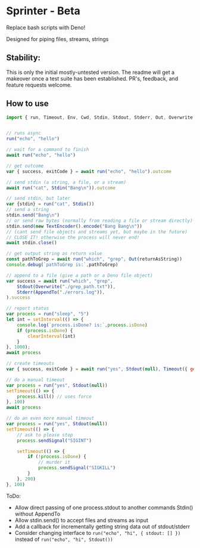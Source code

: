 # Sprinter - Beta

Replace bash scripts with Deno!

Designed for piping files, streams, strings

## Stability:

This is only the initial mostly-untested version. The readme will get a makeover once a test suite has been established. PR's, feedback, and feature requests welcome. 

## How to use

```js
import { run, Timeout, Env, Cwd, Stdin, Stdout, Stderr, Out, Overwrite, AppendTo, throwIfFails, returnAsString, zipInto, mergeInto } from "https://deno.land/x/sprinter@0.4.2/index.js"


// runs async
run("echo", "hello")

// wait for a command to finish
await run("echo", "hello")

// get outcome
var { success, exitCode } = await run("echo", "hello").outcome

// send stdin (a string, a file, or a stream)
await run("cat", Stdin("Bang\n")).outcome

// send stdin, but later
var {stdin} = run("cat", Stdin())
// send a string
stdin.send("Bang\n")
// or send raw bytes (normally from reading a file or stream directly)
stdin.send(new TextEncoder().encode("Bang Bang\n"))
// (cant send file objects and streams yet, but maybe in the future)
// CLOSE IT! otherwise the process will never end!
await stdin.close()

// get output string as return value
const pathToGrep = await run("which", "grep", Out(returnAsString))
console.debug(`pathToGrep is:`,pathToGrep)

// append to a file (give a path or a Deno file object)
var success = await run("which", "grep",
    Stdout(Overwrite("./grep_path.txt")),
    Stderr(AppendTo("./errors.log")),
).success

// report status
var process = run("sleep", "5")
let int = setInterval(() => {
    console.log(`process.isDone? is:`,process.isDone)
    if (process.isDone) {
        clearInterval(int)
    }
}, 1000);
await process

// create timeouts
var { success, exitCode } = await run("yes", Stdout(null), Timeout({ gentlyBy: 100, waitBeforeUsingForce: 500}))

// do a manual timeout
var process = run("yes", Stdout(null))
setTimeout(() => {
    process.kill() // uses force
}, 100)
await process

// do an even more manual timeout
var process = run("yes", Stdout(null))
setTimeout(() => {
    // ask to please stop
    process.sendSignal("SIGINT")

    setTimeout(() => {
        if (!process.isDone) {
            // murder it
            process.sendSignal("SIGKILL")
        }
    }, 200)
}, 100)

```

ToDo: 
- Allow direct passing of one process.stdout to another commands Stdin() without AppendTo
- Allow stdin.send() to accept files and streams as input
- Add a callback for incrementally getting string data out of stdout/stderr
- Consider changing interface to `run("echo", "hi", { stdout: [] })` instead of `run("echo", "hi", Stdout())`
